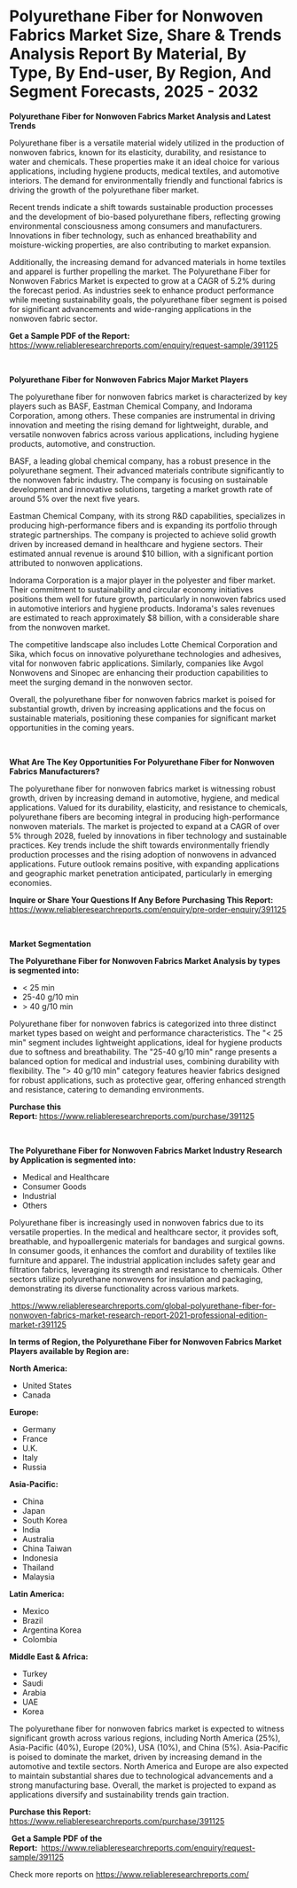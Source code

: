 <p><h1>Polyurethane Fiber for Nonwoven Fabrics Market Size, Share & Trends Analysis Report By Material, By Type, By End-user, By Region, And Segment Forecasts, 2025 - 2032</h1></p><p><strong>Polyurethane Fiber for Nonwoven Fabrics Market Analysis and Latest Trends</strong></p>
<p><p>Polyurethane fiber is a versatile material widely utilized in the production of nonwoven fabrics, known for its elasticity, durability, and resistance to water and chemicals. These properties make it an ideal choice for various applications, including hygiene products, medical textiles, and automotive interiors. The demand for environmentally friendly and functional fabrics is driving the growth of the polyurethane fiber market. </p><p>Recent trends indicate a shift towards sustainable production processes and the development of bio-based polyurethane fibers, reflecting growing environmental consciousness among consumers and manufacturers. Innovations in fiber technology, such as enhanced breathability and moisture-wicking properties, are also contributing to market expansion.</p><p>Additionally, the increasing demand for advanced materials in home textiles and apparel is further propelling the market. The Polyurethane Fiber for Nonwoven Fabrics Market is expected to grow at a CAGR of 5.2% during the forecast period. As industries seek to enhance product performance while meeting sustainability goals, the polyurethane fiber segment is poised for significant advancements and wide-ranging applications in the nonwoven fabric sector.</p></p>
<p><strong>Get a Sample PDF of the Report:&nbsp;</strong> <a href="https://www.reliableresearchreports.com/enquiry/request-sample/391125?utm_campaign=3086&utm_medium=2&utm_source=Github&utm_content=ia&utm_term=29032025&utm_id=polyurethane-fiber-for-nonwoven-fabrics">https://www.reliableresearchreports.com/enquiry/request-sample/391125</a></p>
<p>&nbsp;</p>
<p><strong>Polyurethane Fiber for Nonwoven Fabrics Major Market Players</strong></p>
<p><p>The polyurethane fiber for nonwoven fabrics market is characterized by key players such as BASF, Eastman Chemical Company, and Indorama Corporation, among others. These companies are instrumental in driving innovation and meeting the rising demand for lightweight, durable, and versatile nonwoven fabrics across various applications, including hygiene products, automotive, and construction.</p><p>BASF, a leading global chemical company, has a robust presence in the polyurethane segment. Their advanced materials contribute significantly to the nonwoven fabric industry. The company is focusing on sustainable development and innovative solutions, targeting a market growth rate of around 5% over the next five years.</p><p>Eastman Chemical Company, with its strong R&D capabilities, specializes in producing high-performance fibers and is expanding its portfolio through strategic partnerships. The company is projected to achieve solid growth driven by increased demand in healthcare and hygiene sectors. Their estimated annual revenue is around $10 billion, with a significant portion attributed to nonwoven applications.</p><p>Indorama Corporation is a major player in the polyester and fiber market. Their commitment to sustainability and circular economy initiatives positions them well for future growth, particularly in nonwoven fabrics used in automotive interiors and hygiene products. Indorama's sales revenues are estimated to reach approximately $8 billion, with a considerable share from the nonwoven market.</p><p>The competitive landscape also includes Lotte Chemical Corporation and Sika, which focus on innovative polyurethane technologies and adhesives, vital for nonwoven fabric applications. Similarly, companies like Avgol Nonwovens and Sinopec are enhancing their production capabilities to meet the surging demand in the nonwoven sector.</p><p>Overall, the polyurethane fiber for nonwoven fabrics market is poised for substantial growth, driven by increasing applications and the focus on sustainable materials, positioning these companies for significant market opportunities in the coming years.</p></p>
<p>&nbsp;</p>
<p><strong>What Are The Key Opportunities For Polyurethane Fiber for Nonwoven Fabrics Manufacturers?</strong></p>
<p><p>The polyurethane fiber for nonwoven fabrics market is witnessing robust growth, driven by increasing demand in automotive, hygiene, and medical applications. Valued for its durability, elasticity, and resistance to chemicals, polyurethane fibers are becoming integral in producing high-performance nonwoven materials. The market is projected to expand at a CAGR of over 5% through 2028, fueled by innovations in fiber technology and sustainable practices. Key trends include the shift towards environmentally friendly production processes and the rising adoption of nonwovens in advanced applications. Future outlook remains positive, with expanding applications and geographic market penetration anticipated, particularly in emerging economies.</p></p>
<p><strong>Inquire or Share Your Questions If Any Before Purchasing This Report:</strong> <a href="https://www.reliableresearchreports.com/enquiry/pre-order-enquiry/391125?utm_campaign=3086&utm_medium=2&utm_source=Github&utm_content=ia&utm_term=29032025&utm_id=polyurethane-fiber-for-nonwoven-fabrics">https://www.reliableresearchreports.com/enquiry/pre-order-enquiry/391125</a></p>
<p>&nbsp;</p>
<p><strong>Market Segmentation</strong></p>
<p><strong>The Polyurethane Fiber for Nonwoven Fabrics Market Analysis by types is segmented into:</strong></p>
<p><ul><li>< 25 min</li><li>25-40 g/10 min</li><li>> 40 g/10 min</li></ul></p>
<p><p>Polyurethane fiber for nonwoven fabrics is categorized into three distinct market types based on weight and performance characteristics. The "< 25 min" segment includes lightweight applications, ideal for hygiene products due to softness and breathability. The "25-40 g/10 min" range presents a balanced option for medical and industrial uses, combining durability with flexibility. The "> 40 g/10 min" category features heavier fabrics designed for robust applications, such as protective gear, offering enhanced strength and resistance, catering to demanding environments.</p></p>
<p><strong>Purchase this Report:&nbsp;</strong><a href="https://www.reliableresearchreports.com/purchase/391125?utm_campaign=3086&utm_medium=2&utm_source=Github&utm_content=ia&utm_term=29032025&utm_id=polyurethane-fiber-for-nonwoven-fabrics">https://www.reliableresearchreports.com/purchase/391125</a></p>
<p>&nbsp;</p>
<p><strong>The Polyurethane Fiber for Nonwoven Fabrics Market Industry Research by Application is segmented into:</strong></p>
<p><ul><li>Medical and Healthcare</li><li>Consumer Goods</li><li>Industrial</li><li>Others</li></ul></p>
<p><p>Polyurethane fiber is increasingly used in nonwoven fabrics due to its versatile properties. In the medical and healthcare sector, it provides soft, breathable, and hypoallergenic materials for bandages and surgical gowns. In consumer goods, it enhances the comfort and durability of textiles like furniture and apparel. The industrial application includes safety gear and filtration fabrics, leveraging its strength and resistance to chemicals. Other sectors utilize polyurethane nonwovens for insulation and packaging, demonstrating its diverse functionality across various markets.</p></p>
<p><a href="https://www.reliableresearchreports.com/global-polyurethane-fiber-for-nonwoven-fabrics-market-research-report-2021-professional-edition-market-r391125?utm_campaign=3086&utm_medium=2&utm_source=Github&utm_content=ia&utm_term=29032025&utm_id=polyurethane-fiber-for-nonwoven-fabrics">&nbsp;https://www.reliableresearchreports.com/global-polyurethane-fiber-for-nonwoven-fabrics-market-research-report-2021-professional-edition-market-r391125</a></p>
<p><strong>In terms of Region, the Polyurethane Fiber for Nonwoven Fabrics Market Players available by Region are:</strong></p>
<p>
    <p> <strong> North America: </strong>
        <ul>
            <li>United States</li>
            <li>Canada</li>
        </ul>
        </p> 
    <p> <strong> Europe: </strong>
        <ul>
            <li>Germany</li>
            <li>France</li>
            <li>U.K.</li>
            <li>Italy</li>
            <li>Russia</li>
        </ul>
        </p> 
    <p> <strong> Asia-Pacific: </strong>
        <ul>
            <li>China</li>
            <li>Japan</li>
            <li>South Korea</li>
            <li>India</li>
            <li>Australia</li>
            <li>China Taiwan</li>
            <li>Indonesia</li>
            <li>Thailand</li>
            <li>Malaysia</li>
        </ul>
        </p> 
    <p> <strong> Latin America: </strong>
        <ul>
            <li>Mexico</li>
            <li>Brazil</li>
            <li>Argentina Korea</li>
            <li>Colombia</li>
        </ul>
        </p> 
    <p> <strong> Middle East & Africa: </strong>
        <ul>
            <li>Turkey</li>
            <li>Saudi</li>
            <li>Arabia</li>
            <li>UAE</li>
            <li>Korea</li>
        </ul>
    </p>
    </p>
<p><p>The polyurethane fiber for nonwoven fabrics market is expected to witness significant growth across various regions, including North America (25%), Asia-Pacific (40%), Europe (20%), USA (10%), and China (5%). Asia-Pacific is poised to dominate the market, driven by increasing demand in the automotive and textile sectors. North America and Europe are also expected to maintain substantial shares due to technological advancements and a strong manufacturing base. Overall, the market is projected to expand as applications diversify and sustainability trends gain traction.</p></p>
<p><strong>Purchase this Report: </strong><a href="https://www.reliableresearchreports.com/purchase/391125?utm_campaign=3086&utm_medium=2&utm_source=Github&utm_content=ia&utm_term=29032025&utm_id=polyurethane-fiber-for-nonwoven-fabrics">https://www.reliableresearchreports.com/purchase/391125</a></p>
<p>&nbsp;<strong>Get a Sample PDF of the Report:&nbsp;&nbsp;</strong><a href="https://www.reliableresearchreports.com/enquiry/request-sample/391125?utm_campaign=3086&utm_medium=2&utm_source=Github&utm_content=ia&utm_term=29032025&utm_id=polyurethane-fiber-for-nonwoven-fabrics">https://www.reliableresearchreports.com/enquiry/request-sample/391125</a></p>
<p><strong></strong></p>
<p>Check more reports on <a href="https://www.reliableresearchreports.com/?utm_campaign=3086&utm_medium=2&utm_source=Github&utm_content=ia&utm_term=29032025&utm_id=polyurethane-fiber-for-nonwoven-fabrics">https://www.reliableresearchreports.com/</a></p>